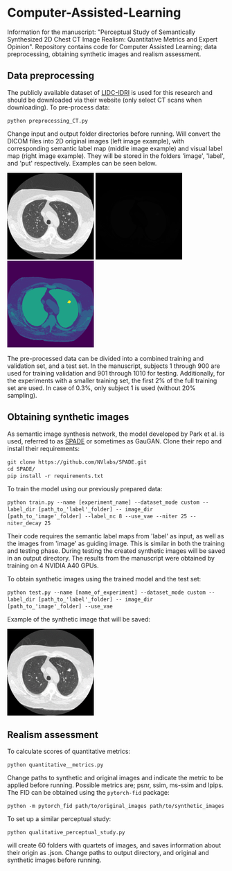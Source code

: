 # Computer-Assisted-Learning
Information for the manuscript: "Perceptual Study of Semantically Synthesized 2D Chest CT Image Realism: Quantitative Metrics and Expert Opinion". 
Repository contains code for Computer Assisted Learning; data preprocessing, obtaining synthetic images and realism assessment.

## Data preprocessing
The publicly available dataset of [LIDC-IDRI](https://wiki.cancerimagingarchive.net/display/Public/LIDC-IDRI) is used for this research and should be downloaded via their website (only select CT scans when downloading). To pre-process data:

```
python preprocessing_CT.py
```

Change input and output folder directories before running. Will convert the DICOM files into 2D original images (left image example), with corresponding semantic label map (middle image example) and visual label map (right image example). They will be stored in the folders 'image', 'label', and 'put' respectively. Examples can be seen below.

<img src="figures/LIDC-IDRI-0994-119_GT.jpg" width="200" />   <img src="figures/LIDC-IDRI-0994-119_numlab.png" width="200" />   <img src="figures/LIDC-IDRI-0994-119.png" width="200" />  

The pre-processed data can be divided into a combined training and validation set, and a test set. In the manuscript, subjects 1 through 900 are used for training validation and 901 through 1010 for testing. Additionally, for the experiments with a smaller training set, the first 2% of the full training set are used. In case of 0.3%, only subject 1 is used (without 20% sampling).

## Obtaining synthetic images
As semantic image synthesis network, the model developed by Park et al. is used, referred to as [SPADE](https://github.com/NVlabs/SPADE) or sometimes as GauGAN. Clone their repo and install their requirements:

``` 
git clone https://github.com/NVlabs/SPADE.git
cd SPADE/
pip install -r requirements.txt
```

To train the model using our previously prepared data:

```
python train.py --name [experiment_name] --dataset_mode custom --label_dir [path_to_'label'_folder] -- image_dir [path_to_'image'_folder] --label_nc 8 --use_vae --niter 25 --niter_decay 25
```

Their code requires the semantic label maps from 'label' as input, as well as the images from 'image' as guiding image. This is similar in both the training and testing phase. During testing the created synthetic images will be saved in an output directory. The results from the manuscript were obtained by training on 4 NVIDIA A40 GPUs.

To obtain synthetic images using the trained model and the test set:

```
python test.py --name [name_of_experiment] --dataset_mode custom --label_dir [path_to_'label'_folder] -- image_dir [path_to_'image'_folder] --use_vae
```

Example of the synthetic image that will be saved:

<img src="figures/LIDC-IDRI-0994-119_syn.png" width="200" />

## Realism assessment
To calculate scores of quantitative metrics:

```
python quantitative__metrics.py
```

Change paths to synthetic and original images and indicate the metric to be applied before running. Possible metrics are; psnr, ssim, ms-ssim and lpips. The FID can be obtained using the `pytorch-fid` package:

```
python -m pytorch_fid path/to/original_images path/to/synthetic_images
```

To set up a similar perceptual study:

```
python qualitative_perceptual_study.py
```

will create 60 folders with quartets of images, and saves information about their origin as .json. Change paths to output directory, and original and synthetic images before running.
